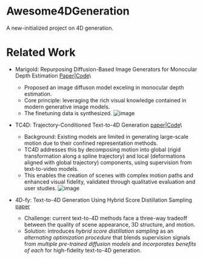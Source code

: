 # Awesome4DGeneration
A new-initialized project on 4D generation. 


# Related Work
- Marigold: Repurposing Diffusion-Based Image Generators for Monocular Depth Estimation
  [Paper](https://arxiv.org/abs/2312.02145)|[Code](https://github.com/prs-eth/Marigold)\
  - Proposed an image diffuson model exceling in monocular depth estimation.
  - Core principle: leveraging the rich visual knowledge contained in modern generative image models.
  - The finetuning data is synthesized.
  ![image](https://github.com/qiaosun22/Awesome4DGeneration/assets/136222260/f0b89787-4ff1-48cf-ae69-e13f43d86788)

- TC4D: Trajectory-Conditioned Text-to-4D Generation
  [paper](https://arxiv.org/pdf/2403.17920)|[Code](https://github.com/sherwinbahmani/tc4d?tab=readme-ov-file)\
  - Background: Existing models are limited in generating large-scale motion due to their confined representation methods.
  - TC4D addresses this by decomposing motion into global (rigid transformation along a spline trajectory) and local (deformations aligned with global trajectory) components, using supervision from text-to-video models.
  - This enables the creation of scenes with complex motion paths and enhanced visual fidelity, validated through qualitative evaluation and user studies.
  ![image](https://github.com/user-attachments/assets/94bb0e2f-1916-4686-bf9a-bb51a4bc4cf4)

- 4D-fy: Text-to-4D Generation Using Hybrid Score Distillation Sampling
  [paper](https://openaccess.thecvf.com/content/CVPR2024/papers/Bahmani_4D-fy_Text-to-4D_Generation_Using_Hybrid_Score_Distillation_Sampling_CVPR_2024_paper.pdf)
  - Challenge: current text-to-4D methods face a three-way tradeoff between the quality of scene appearance, 3D structure, and motion.
  - Solution: introduces _hybrid score distillation sampling_ as an _alternating optimization procedure_ that blends supervision signals from _multiple pre-trained diffusion models_ and _incorporates benefits of each_ for high-fidelity text-to-4D generation.
